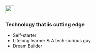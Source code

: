 <img src="https://media.giphy.com/media/hvRJCLFzcasrR4ia7z/giphy.gif" width="28">

### Technology that is cutting edge

- Self-starter
- Lifelong learner & A tech-curious guy
- Dream Builder
